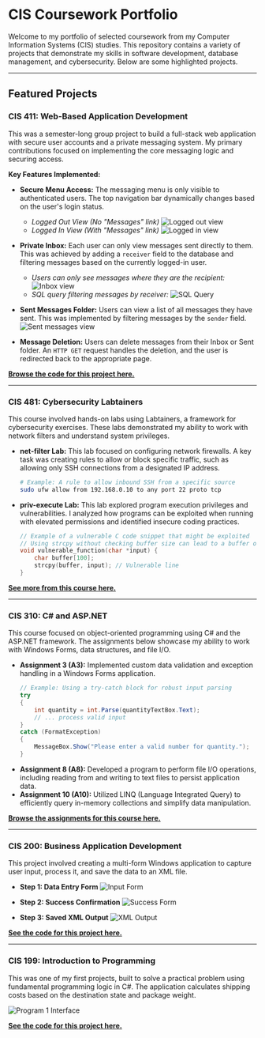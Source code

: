# CIS Coursework Portfolio

Welcome to my portfolio of selected coursework from my Computer Information Systems (CIS) studies. This repository contains a variety of projects that demonstrate my skills in software development, database management, and cybersecurity. Below are some highlighted projects.

---

## Featured Projects

### CIS 411: Web-Based Application Development

This was a semester-long group project to build a full-stack web application with secure user accounts and a private messaging system. My primary contributions focused on implementing the core messaging logic and securing access.

**Key Features Implemented:**

* **Secure Menu Access:** The messaging menu is only visible to authenticated users. The top navigation bar dynamically changes based on the user's login status.
    * *Logged Out View (No "Messages" link)*
        ![Logged out view](https://raw.githubusercontent.com/NabiCook/CIS-School-Work/main/CIS%20411/screenshots/2025-04-23%2021_33_17-Home%20Page%20-%20CIS411Project%20and%2078%20more%20pages%20-%20Personal%20-%20Microsoft%E2%80%8B%20Edge.jpg)
    * *Logged In View (With "Messages" link)*
        ![Logged in view](https://raw.githubusercontent.com/NabiCook/CIS-School-Work/main/CIS%20411/screenshots/2025-04-23%2021_33_33-Home%20Page%20-%20CIS411Project%20and%2078%20more%20pages%20-%20Personal%20-%20Microsoft%E2%80%8B%20Edge.jpg)

* **Private Inbox:** Each user can only view messages sent directly to them. This was achieved by adding a `receiver` field to the database and filtering messages based on the currently logged-in user.
    * *Users can only see messages where they are the recipient:*
        ![Inbox view](https://raw.githubusercontent.com/NabiCook/CIS-School-Work/main/CIS%20411/screenshots/2025-04-23%2021_33_44-Messages%20-%20CIS411Project%20and%2078%20more%20pages%20-%20Personal%20-%20Microsoft%E2%80%8B%20Edge.jpg)
    * *SQL query filtering messages by receiver:*
        ![SQL Query](https://raw.githubusercontent.com/NabiCook/CIS-School-Work/main/CIS%20411/screenshots/2025-04-26%2022_48_32-SQLQuery1.sql%20-%20cis411database.database.windows.net.CIS411%20(cis411bd%20(87))_%20-%20Mi.jpg)

* **Sent Messages Folder:** Users can view a list of all messages they have sent. This was implemented by filtering messages by the `sender` field.
    ![Sent messages view](https://raw.githubusercontent.com/NabiCook/CIS-School-Work/main/CIS%20411/screenshots/2025-04-23%2021_33_49-Messages%20-%20CIS411Project%20and%2078%20more%20pages%20-%20Personal%20-%20Microsoft%E2%80%8B%20Edge.jpg)

* **Message Deletion:** Users can delete messages from their Inbox or Sent folder. An `HTTP GET` request handles the deletion, and the user is redirected back to the appropriate page.

[**Browse the code for this project here.**](https://github.com/NabiCook/CIS-School-Work/tree/main/CIS%20411)

---

### CIS 481: Cybersecurity Labtainers

This course involved hands-on labs using Labtainers, a framework for cybersecurity exercises. These labs demonstrated my ability to work with network filters and understand system privileges.

* **net-filter Lab:** This lab focused on configuring network firewalls. A key task was creating rules to allow or block specific traffic, such as allowing only SSH connections from a designated IP address.
    ```bash
    # Example: A rule to allow inbound SSH from a specific source
    sudo ufw allow from 192.168.0.10 to any port 22 proto tcp
    ```

* **priv-execute Lab:** This lab explored program execution privileges and vulnerabilities. I analyzed how programs can be exploited when running with elevated permissions and identified insecure coding practices.
    ```c
    // Example of a vulnerable C code snippet that might be exploited
    // Using strcpy without checking buffer size can lead to a buffer overflow.
    void vulnerable_function(char *input) {
        char buffer[100];
        strcpy(buffer, input); // Vulnerable line
    }
    ```

[**See more from this course here.**](https://github.com/NabiCook/CIS-School-Work/tree/main/CIS%20481)

---

### CIS 310: C# and ASP.NET

This course focused on object-oriented programming using C# and the ASP.NET framework. The assignments below showcase my ability to work with Windows Forms, data structures, and file I/O.

* **Assignment 3 (A3):** Implemented custom data validation and exception handling in a Windows Forms application.
    ```csharp
    // Example: Using a try-catch block for robust input parsing
    try
    {
        int quantity = int.Parse(quantityTextBox.Text);
        // ... process valid input
    }
    catch (FormatException)
    {
        MessageBox.Show("Please enter a valid number for quantity.");
    }
    ```
* **Assignment 8 (A8):** Developed a program to perform file I/O operations, including reading from and writing to text files to persist application data.
* **Assignment 10 (A10):** Utilized LINQ (Language Integrated Query) to efficiently query in-memory collections and simplify data manipulation.

[**Browse the assignments for this course here.**](https://github.com/NabiCook/CIS-School-Work/tree/main/CIS310)

---

### CIS 200: Business Application Development

This project involved creating a multi-form Windows application to capture user input, process it, and save the data to an XML file.

* **Step 1: Data Entry Form**
    ![Input Form](https://raw.githubusercontent.com/NabiCook/CIS-School-Work/main/img/program3-1.png)

* **Step 2: Success Confirmation**
    ![Success Form](https://raw.githubusercontent.com/NabiCook/CIS-School-Work/main/img/program3-2.png)

* **Step 3: Saved XML Output**
    ![XML Output](https://raw.githubusercontent.com/NabiCook/CIS-School-Work/main/img/program3-3.png)

[**See the code for this project here.**](https://github.com/NabiCook/CIS-School-Work/tree/main/CIS200/Program3)

---

### CIS 199: Introduction to Programming

This was one of my first projects, built to solve a practical problem using fundamental programming logic in C#. The application calculates shipping costs based on the destination state and package weight.

![Program 1 Interface](https://raw.githubusercontent.com/NabiCook/CIS-School-Work/main/img/program1.png)

[**See the code for this project here.**](https://github.com/NabiCook/CIS-School-Work/tree/main/CIS199/Program%201)
